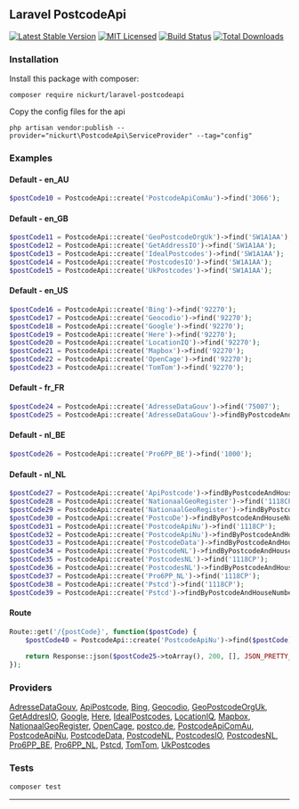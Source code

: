 ## Laravel PostcodeApi
[![Latest Stable Version](https://poser.pugx.org/nickurt/laravel-postcodeapi/v/stable?format=flat-square)](https://packagist.org/packages/nickurt/laravel-postcodeapi)
[![MIT Licensed](https://img.shields.io/badge/license-MIT-brightgreen.svg?style=flat-square)](LICENSE.md)
[![Build Status](https://img.shields.io/travis/nickurt/laravel-postcodeapi/master.svg?style=flat-square)](https://travis-ci.org/nickurt/laravel-postcodeapi)
[![Total Downloads](https://img.shields.io/packagist/dt/nickurt/laravel-postcodeapi.svg?style=flat-square)](https://packagist.org/packages/nickurt/laravel-postcodeapi)

### Installation
Install this package with composer:
```
composer require nickurt/laravel-postcodeapi
```

Copy the config files for the api
```
php artisan vendor:publish --provider="nickurt\PostcodeApi\ServiceProvider" --tag="config"
```

### Examples
#### Default - en_AU
```php
$postCode10 = PostcodeApi::create('PostcodeApiComAu')->find('3066');
```
#### Default - en_GB
```php
$postCode11 = PostcodeApi::create('GeoPostcodeOrgUk')->find('SW1A1AA');
$postCode12 = PostcodeApi::create('GetAddressIO')->find('SW1A1AA');
$postCode13 = PostcodeApi::create('IdealPostcodes')->find('SW1A1AA');
$postCode14 = PostcodeApi::create('PostcodesIO')->find('SW1A1AA');
$postCode15 = PostcodeApi::create('UkPostcodes')->find('SW1A1AA');
```
#### Default - en_US
```php
$postCode16 = PostcodeApi::create('Bing')->find('92270');
$postCode17 = PostcodeApi::create('Geocodio')->find('92270');
$postCode18 = PostcodeApi::create('Google')->find('92270');
$postCode19 = PostcodeApi::create('Here')->find('92270');
$postCode20 = PostcodeApi::create('LocationIQ')->find('92270');
$postCode21 = PostcodeApi::create('Mapbox')->find('92270');
$postCode22 = PostcodeApi::create('OpenCage')->find('92270');
$postCode23 = PostcodeApi::create('TomTom')->find('92270');
```
#### Default - fr_FR
```php
$postCode24 = PostcodeApi::create('AdresseDataGouv')->find('75007');
$postCode25 = PostcodeApi::create('AdresseDataGouv')->findByPostcodeAndHouseNumber('75007', '5 Avenue Anatole France');
```
#### Default - nl_BE
```php
$postCode26 = PostcodeApi::create('Pro6PP_BE')->find('1000');
```
#### Default - nl_NL
```php
$postCode27 = PostcodeApi::create('ApiPostcode')->findByPostcodeAndHouseNumber('1118CP', '202');
$postCode28 = PostcodeApi::create('NationaalGeoRegister')->find('1118CP');
$postCode29 = PostcodeApi::create('NationaalGeoRegister')->findByPostcodeAndHouseNumber('1118CP', '202');
$postCode30 = PostcodeApi::create('PostcoDe')->findByPostcodeAndHouseNumber('1118CP', '202');
$postCode31 = PostcodeApi::create('PostcodeApiNu')->find('1118CP');
$postCode32 = PostcodeApi::create('PostcodeApiNu')->findByPostcodeAndHouseNumber('1118CP', '202');
$postCode33 = PostcodeApi::create('PostcodeData')->findByPostcodeAndHouseNumber('1118CP', '202');
$postCode34 = PostcodeApi::create('PostcodeNL')->findByPostcodeAndHouseNumber('1118CP', '202');
$postCode35 = PostcodeApi::create('PostcodesNL')->find('1118CP');
$postCode36 = PostcodeApi::create('PostcodesNL')->findByPostcodeAndHouseNumber('1118CP', '202');
$postCode37 = PostcodeApi::create('Pro6PP_NL')->find('1118CP');
$postCode38 = PostcodeApi::create('Pstcd')->find('1118CP');
$postCode39 = PostcodeApi::create('Pstcd')->findByPostcodeAndHouseNumber('1118CP', '202');
```
#### Route
```php
Route::get('/{postCode}', function($postCode) {
    $postCode40 = PostcodeApi::create('PostcodeApiNu')->find($postCode);
    
    return Response::json($postCode25->toArray(), 200, [], JSON_PRETTY_PRINT);
});
```

### Providers
[AdresseDataGouv](https://adresse.data.gouv.fr), [ApiPostcode](https://api-postcode.nl), [Bing](https://www.bingmapsportal.com), [Geocodio](https://www.geocod.io), [GeoPostcodeOrgUk](http://www.geopostcode.org.uk), [GetAddresIO](https://getaddress.io), [Google](https://developers.google.com/maps/documentation/geocoding/intro), [Here](https://www.here.com), [IdealPostcodes](https://ideal-postcodes.co.uk), [LocationIQ](https://locationiq.com), [Mapbox](https://www.mapbox.com/), [NationaalGeoRegister](https://nationaalgeoregister.nl/geonetwork/srv/dut/catalog.search#/home), [OpenCage](https://opencagedata.com/), [postco.de](https://postco.de), [PostcodeApiComAu](https://postcodeapi.com.au), [PostcodeApiNu](https://www.postcodeapi.nu), [PostcodeData](http://www.postcodedata.nl), [PostcodeNL](https://www.postcode.nl), [PostcodesIO](https://api.postcodes.io), [PostcodesNL](https://www.postcodes.nl), [Pro6PP_BE](https://www.pro6pp.nl), [Pro6PP_NL](https://www.pro6pp.nl), [Pstcd](http://www.pstcd.nl/), [TomTom](https://developer.tomtom.com/content/search-api-explorer), [UkPostcodes](http://uk-postcodes.com/postcode)
### Tests
```sh
composer test
```

- - - 
